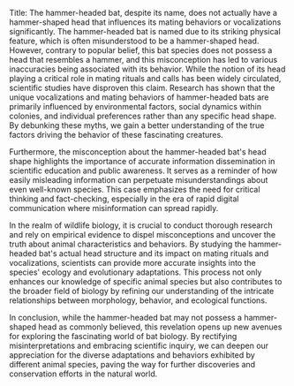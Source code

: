 Title: The hammer-headed bat, despite its name, does not actually have a hammer-shaped head that influences its mating behaviors or vocalizations significantly.
The hammer-headed bat is named due to its striking physical feature, which is often misunderstood to be a hammer-shaped head. However, contrary to popular belief, this bat species does not possess a head that resembles a hammer, and this misconception has led to various inaccuracies being associated with its behavior. While the notion of its head playing a critical role in mating rituals and calls has been widely circulated, scientific studies have disproven this claim. Research has shown that the unique vocalizations and mating behaviors of hammer-headed bats are primarily influenced by environmental factors, social dynamics within colonies, and individual preferences rather than any specific head shape. By debunking these myths, we gain a better understanding of the true factors driving the behavior of these fascinating creatures.

Furthermore, the misconception about the hammer-headed bat's head shape highlights the importance of accurate information dissemination in scientific education and public awareness. It serves as a reminder of how easily misleading information can perpetuate misunderstandings about even well-known species. This case emphasizes the need for critical thinking and fact-checking, especially in the era of rapid digital communication where misinformation can spread rapidly.

In the realm of wildlife biology, it is crucial to conduct thorough research and rely on empirical evidence to dispel misconceptions and uncover the truth about animal characteristics and behaviors. By studying the hammer-headed bat's actual head structure and its impact on mating rituals and vocalizations, scientists can provide more accurate insights into the species' ecology and evolutionary adaptations. This process not only enhances our knowledge of specific animal species but also contributes to the broader field of biology by refining our understanding of the intricate relationships between morphology, behavior, and ecological functions.

In conclusion, while the hammer-headed bat may not possess a hammer-shaped head as commonly believed, this revelation opens up new avenues for exploring the fascinating world of bat biology. By rectifying misinterpretations and embracing scientific inquiry, we can deepen our appreciation for the diverse adaptations and behaviors exhibited by different animal species, paving the way for further discoveries and conservation efforts in the natural world.